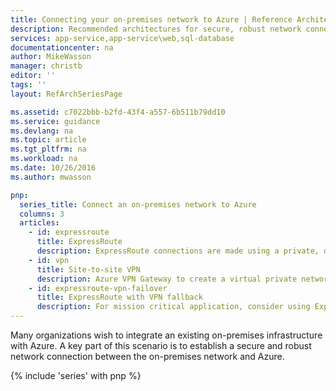 ```yaml
---
title: Connecting your on-premises network to Azure | Reference Architectures | Azure | Microsoft Docs
description: Recommended architectures for secure, robust network connections between on-premises networks and Azure.
services: app-service,app-service\web,sql-database
documentationcenter: na
author: MikeWasson
manager: christb
editor: ''
tags: ''
layout: RefArchSeriesPage

ms.assetid: c7022bbb-b2fd-43f4-a557-6b511b79dd10
ms.service: guidance
ms.devlang: na
ms.topic: article
ms.tgt_pltfrm: na
ms.workload: na
ms.date: 10/26/2016
ms.author: mwasson

pnp:
  series_title: Connect an on-premises network to Azure
  columns: 3
  articles:
    - id: expressroute
      title: ExpressRoute
      description: ExpressRoute connections are made using a private, dedicated connection through a third-party provider.
    - id: vpn
      title: Site-to-site VPN
      description: Azure VPN Gateway to create a virtual private network (VPN) connection.
    - id: expressroute-vpn-failover
      title: ExpressRoute with VPN fallback
      description: For mission critical application, consider using ExpressRoute with a VPN connection as a fallback.
---
```

Many organizations wish to integrate an existing on-premises infrastructure with Azure. A key part of this scenario is to establish a secure and robust network connection between the on-premises network and Azure.

{% include 'series' with pnp %}